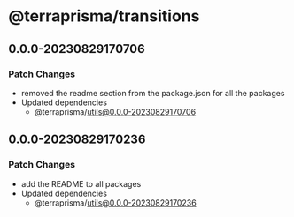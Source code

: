 # @terraprisma/transitions

## 0.0.0-20230829170706

### Patch Changes

- removed the readme section from the package.json for all the packages
- Updated dependencies
  - @terraprisma/utils@0.0.0-20230829170706

## 0.0.0-20230829170236

### Patch Changes

- add the README to all packages
- Updated dependencies
  - @terraprisma/utils@0.0.0-20230829170236
